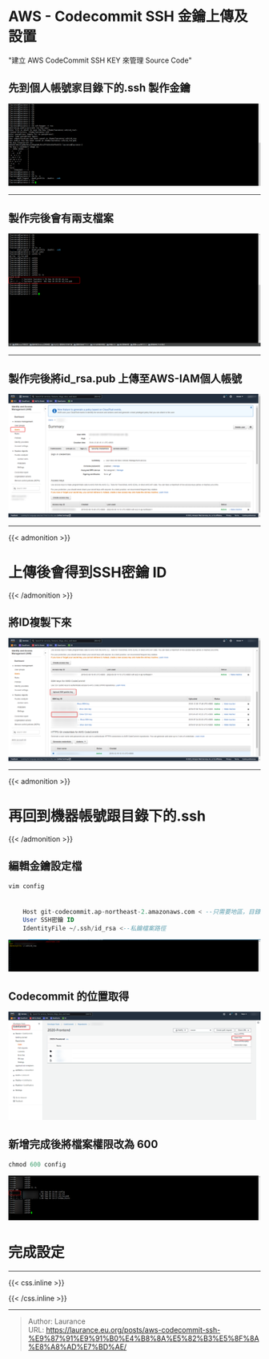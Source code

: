 # AWS - Codecommit SSH 金鑰上傳及設置


<!--more-->
"建立 AWS CodeCommit SSH KEY 來管理 Source Code"

## 先到個人帳號家目錄下的.ssh 製作金鑰
    
   ![](001.png)
   
   ---
   
## 製作完後會有兩支檔案
    
   ![](003.png)
   
   ---
   
## 製作完後將id_rsa.pub 上傳至AWS-IAM個人帳號
    
   ![](004.png)
   
   ---
  
{{< admonition >}}   
# 上傳後會得到SSH密鑰 ID
{{< /admonition >}}    
  
    
## 將ID複製下來
    
   ![](005.png)
   
   ---

{{< admonition >}}      
# 再回到機器帳號跟目錄下的.ssh
{{< /admonition >}} 

## 編輯金鑰設定檔
      
```sql
vim config


    Host git-codecommit.ap-northeast-2.amazonaws.com < --只需要地區，目錄不用
    User SSH密鑰 ID
    IdentityFile ~/.ssh/id_rsa <--私鑰檔案路徑
```

   ![](007.png)

## Codecommit 的位置取得

   ![](006.png)
   
## 新增完成後將檔案權限改為 600

```sql
chmod 600 config
```

   ![](008.png)
    
# 完成設定

***

{{< css.inline >}}
<style>
.emojify {
	font-family: Apple Color Emoji, Segoe UI Emoji, NotoColorEmoji, Segoe UI Symbol, Android Emoji, EmojiSymbols;
	font-size: 2rem;
	vertical-align: middle;
}
@media screen and (max-width:650px) {
  .nowrap {
    display: block;
    margin: 25px 0;
  }
}
</style>
{{< /css.inline >}}


---

> Author: Laurance  
> URL: https://laurance.eu.org/posts/aws-codecommit-ssh-%E9%87%91%E9%91%B0%E4%B8%8A%E5%82%B3%E5%8F%8A%E8%A8%AD%E7%BD%AE/  

